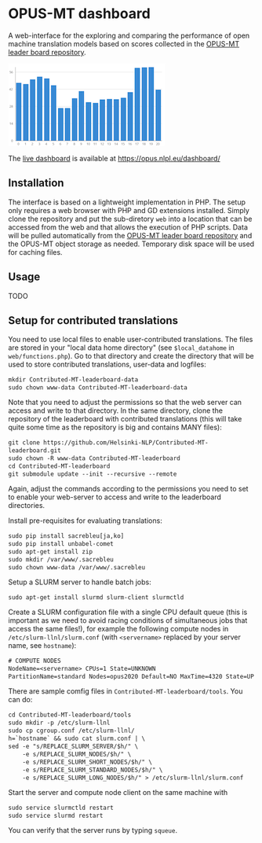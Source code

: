 
# OPUS-MT dashboard

A web-interface for the exploring and comparing the performance of open machine translation models based on scores collected in the [OPUS-MT leader board repository](https://github.com/Helsinki-NLP/OPUS-MT-leaderboard).


![example barchart](img/barchart_medium.png)

The [live dashboard](https://opus.nlpl.eu/dashboard/) is available at https://opus.nlpl.eu/dashboard/


## Installation

The interface is based on a lightweight implementation in PHP. The setup only requires a web browser with PHP and GD extensions installed. Simply clone the repository and put the sub-diretory `web` into a location that can be accessed from the web and that allows the execution of PHP scripts. Data will be pulled automatically from the [OPUS-MT leader board repository](https://github.com/Helsinki-NLP/OPUS-MT-leaderboard) and the OPUS-MT object storage as needed. Temporary disk space will be used for caching files.


## Usage

TODO


## Setup for contributed translations

You need to use local files to enable user-contributed translations. The files are stored in your "local data home directory" (see `$local_datahome` in `web/functions.php`). Go to that directory and create the directory that will be used to store contributed translations, user-data and logfiles:


```
mkdir Contributed-MT-leaderboard-data
sudo chown www-data Contributed-MT-leaderboard-data
```

Note that you need to adjust the permissions so that the web server can access and write to that directory.
In the same directory, clone the repository of the leaderboard with contributed translations (this will take quite some time as the repository is big and contains MANY files):


```
git clone https://github.com/Helsinki-NLP/Contributed-MT-leaderboard.git
sudo chown -R www-data Contributed-MT-leaderboard
cd Contributed-MT-leaderboard
git submodule update --init --recursive --remote
```

Again, adjust the commands according to the permissions you need to set to enable your web-server to access and write to the leaderboard directories.


Install pre-requisites for evaluating translations:

```
sudo pip install sacrebleu[ja,ko]
sudo pip install unbabel-comet
sudo apt-get install zip
sudo mkdir /var/www/.sacrebleu
sudo chown www-data /var/www/.sacrebleu
```


Setup a SLURM server to handle batch jobs:

```
sudo apt-get install slurmd slurm-client slurmctld
```

Create a SLURM configuration file with a single CPU default queue (this is important as we need to avoid racing conditions of simultaneous jobs that access the same files!), for example the following compute nodes in `/etc/slurm-llnl/slurm.conf` (with `<servername>` replaced by your server name, see `hostname`):

```
# COMPUTE NODES
NodeName=<servername> CPUs=1 State=UNKNOWN
PartitionName=standard Nodes=opus2020 Default=NO MaxTime=4320 State=UP
```

There are sample comfig files in `Contributed-MT-leaderboard/tools`. You can do:

```
cd Contributed-MT-leaderboard/tools
sudo mkdir -p /etc/slurm-llnl
sudo cp cgroup.conf /etc/slurm-llnl/
h=`hostname` && sudo cat slurm.conf | \
sed -e "s/REPLACE_SLURM_SERVER/$h/" \
    -e s/REPLACE_SLURM_NODES/$h/" \
    -e s/REPLACE_SLURM_SHORT_NODES/$h/" \
    -e s/REPLACE_SLURM_STANDARD_NODES/$h/" \
    -e s/REPLACE_SLURM_LONG_NODES/$h/" > /etc/slurm-llnl/slurm.conf
```

Start the server and compute node client on the same machine with

```
sudo service slurmctld restart
sudo service slurmd restart
```

You can verify that the server runs by typing `squeue`.